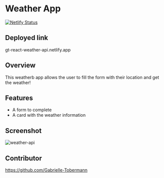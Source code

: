 # Weather App
[![Netlify Status](https://api.netlify.com/api/v1/badges/8a0bcd77-ee59-40b5-8221-6e201406e423/deploy-status)](https://app.netlify.com/sites/gt-react-weather-api/deploys)

## Deployed link
gt-react-weather-api.netlify.app

## Overview 
This weatherb app allows the user to fill the form with their location and get the weather! 

## Features 
- A form to complete 
- A card with the weather information 

## Screenshot 
![weather-api](https://user-images.githubusercontent.com/76187279/117234579-e15f3e00-adea-11eb-94dc-8b76d6ac1cf0.png)

## Contributor
https://github.com/Gabrielle-Tobermann
